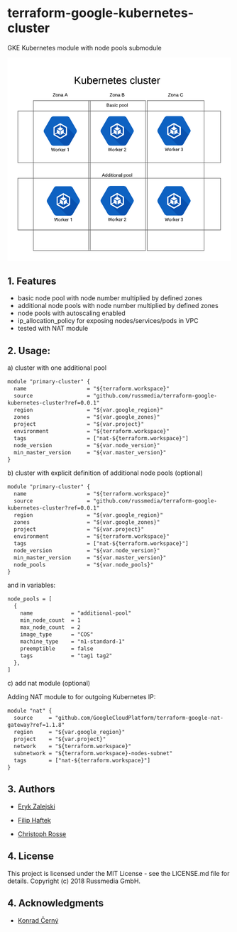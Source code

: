 # terraform-google-kubernetes-cluster
GKE Kubernetes module with node pools submodule

![Kuberntes diagram on GKE](images/diagram.png)

## 1. Features

- basic node pool with node number multiplied by defined zones
- additional node pools with node number multiplied by defined zones
- node pools with autoscaling enabled
- ip_allocation_policy for exposing nodes/services/pods in VPC
- tested with NAT module

## 2. Usage:

a) cluster with one additional pool
```hcl
module "primary-cluster" {
  name                   = "${terraform.workspace}"
  source                 = "github.com/russmedia/terraform-google-kubernetes-cluster?ref=0.0.1"
  region                 = "${var.google_region}"
  zones                  = "${var.google_zones}"
  project                = "${var.project}"
  environment            = "${terraform.workspace}"
  tags                   = ["nat-${terraform.workspace}"]
  node_version           = "${var.node_version}"
  min_master_version     = "${var.master_version}"
}
```

b) cluster with explicit definition of additional node pools (optional)

```hcl
module "primary-cluster" {
  name                   = "${terraform.workspace}"
  source                 = "github.com/russmedia/terraform-google-kubernetes-cluster?ref=0.0.1"
  region                 = "${var.google_region}"
  zones                  = "${var.google_zones}"
  project                = "${var.project}"
  environment            = "${terraform.workspace}"
  tags                   = ["nat-${terraform.workspace}"]
  node_version           = "${var.node_version}"
  min_master_version     = "${var.master_version}"
  node_pools             = "${var.node_pools}"
}
```

and in variables:

```hcl
node_pools = [
  {
    name            = "additional-pool"
    min_node_count  = 1
    max_node_count  = 2
    image_type      = "COS"
    machine_type    = "n1-standard-1"
    preemptible     = false
    tags            = "tag1 tag2"
  },
]
```

c) add nat module (optional)

Adding NAT module to for outgoing Kubernetes IP:
```hcl
module "nat" {
  source     = "github.com/GoogleCloudPlatform/terraform-google-nat-gateway?ref=1.1.8"
  region     = "${var.google_region}"
  project    = "${var.project}"
  network    = "${terraform.workspace}"
  subnetwork = "${terraform.workspace}-nodes-subnet"
  tags       = ["nat-${terraform.workspace}"]
}
```

## 3. Authors

- [Eryk Zalejski](https://github.com/ezalejski)

- [Filip Haftek](https://github.com/filiphaftek)

- [Christoph Rosse](https://github.com/gries)

## 4. License

This project is licensed under the MIT License - see the LICENSE.md file for details.
Copyright (c) 2018 Russmedia GmbH.

## 4. Acknowledgments

- [Konrad Černý](https://github.com/rokerkony)